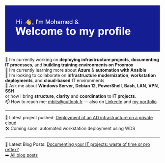 ![Bannière de mon profil GitHub](header.png)

🔭 I’m currently working on **deploying infrastructure projects**, **documenting IT processes**, and **building training environments on Proxmox**  
🌱 I’m currently learning more about **Azure** & **automation with Ansible**  
👯 I’m looking to collaborate on **infrastructure modernization**, **workstation deployments**, and **cloud-based** IT environments  
💬 Ask me about **Windows Server**, **Debian 12**, **PowerShell**, **Bash**, **LAN**, **VPN**, **SSH**  
or how I bring **structure**, **clarity** and **coordination** to **IT projects**.  
📫 How to reach me: mbits@outlook.fr — also on [LinkedIn](https://www.linkedin.com/in/mb7m/) and [my portfolio](https://mbits.vercel.app)  

---  

🎉 Latest project pushed: [Deployment of an AD infrastructure on a private cloud](https://github.com/MB7M/Infra-ad-proxmox)  
🛠️ Coming soon: automated workstation deployment using WDS  

---  

📕 Latest Blog Posts: [Documenting your IT projects: waste of time or pro reflex?](https://mbits.vercel.app/blog/docu-it)   
➡️ [All blog posts](https://mbits.vercel.app/blog)
